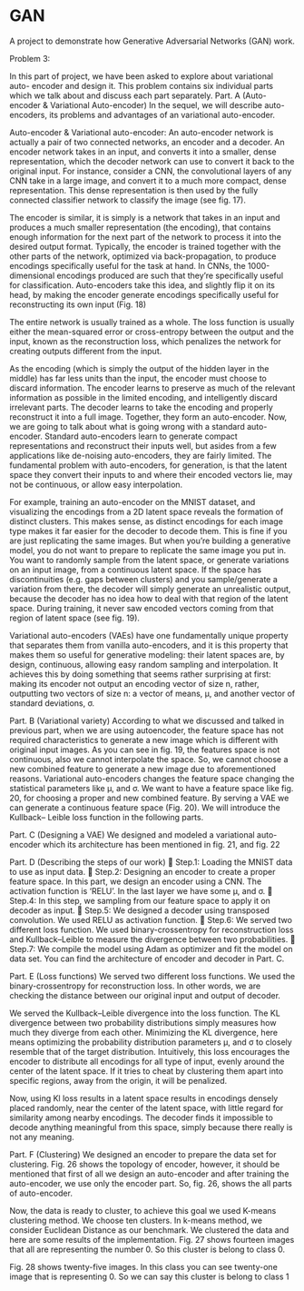 # GAN
A project to demonstrate how Generative Adversarial Networks (GAN) work.

Problem 3:

In this part of project, we have been asked to explore about variational auto- encoder
and design it. This problem contains six individual parts which we talk about and discuss
each part separately.
Part. A (Auto-encoder & Variational Auto-encoder)
In the sequel, we will describe auto-encoders, its problems and advantages of an
variational auto-encoder.

Auto-encoder & Variational auto-encoder:
An auto-encoder network is actually a pair of two connected networks, an encoder and a
decoder. An encoder network takes in an input, and converts it into a smaller, dense
representation, which the decoder network can use to convert it back to the original input.
For instance, consider a CNN, the convolutional layers of any CNN take in a large image,
and convert it to a much more compact, dense representation. This dense representation is
then used by the fully connected classifier network to classify the image (see fig. 17).

The encoder is similar, it is simply is a network that takes in an input and produces a much
smaller representation (the encoding), that contains enough information for the next part of
the network to process it into the desired output format. Typically, the encoder is trained
together with the other parts of the network, optimized via back-propagation, to produce
encodings specifically useful for the task at hand. In CNNs, the 1000-dimensional encodings
produced are such that they’re specifically useful for classification.
Auto-encoders take this idea, and slightly flip it on its head, by making the encoder generate
encodings specifically useful for reconstructing its own input (Fig. 18)

The entire network is usually trained as a whole. The loss function is usually either the
mean-squared error or cross-entropy between the output and the input, known as
the reconstruction loss, which penalizes the network for creating outputs different from the
input.

As the encoding (which is simply the output of the hidden layer in the middle) has far
less units than the input, the encoder must choose to discard information. The encoder learns
to preserve as much of the relevant information as possible in the limited encoding, and
intelligently discard irrelevant parts. The decoder learns to take the encoding and properly
reconstruct it into a full image. Together, they form an auto-encoder.
Now, we are going to talk about what is going wrong with a standard auto-encoder.
Standard auto-encoders learn to generate compact representations and reconstruct their
inputs well, but asides from a few applications like de-noising auto-encoders, they are fairly
limited. The fundamental problem with auto-encoders, for generation, is that the latent space
they convert their inputs to and where their encoded vectors lie, may not be continuous, or
allow easy interpolation.

For example, training an auto-encoder on the MNIST dataset, and visualizing the
encodings from a 2D latent space reveals the formation of distinct clusters. This makes
sense, as distinct encodings for each image type makes it far easier for the decoder to decode
them. This is fine if you are just replicating the same images. But when you’re building
a generative model, you do not want to prepare to replicate the same image you put in. You
want to randomly sample from the latent space, or generate variations on an input image,
from a continuous latent space.
If the space has discontinuities (e.g. gaps between clusters) and you sample/generate a
variation from there, the decoder will simply generate an unrealistic output, because the
decoder has no idea how to deal with that region of the latent space. During training, it never
saw encoded vectors coming from that region of latent space (see fig. 19).

Variational auto-encoders (VAEs) have one fundamentally unique property that
separates them from vanilla auto-encoders, and it is this property that makes them so useful
for generative modeling: their latent spaces are, by design, continuous, allowing easy
random sampling and interpolation. It achieves this by doing something that seems rather
surprising at first: making its encoder not output an encoding vector of size n, rather,
outputting two vectors of size n: a vector of means, μ, and another vector of standard
deviations, σ.

Part. B (Variational variety)
According to what we discussed and talked in previous part, when we are using autoencoder, the feature space has not required characteristics to generate a new image which is
different with original input images. As you can see in fig. 19, the features space is not
continuous, also we cannot interpolate the space. So, we cannot choose a new combined
feature to generate a new image due to aforementioned reasons. Variational auto-encoders
changes the feature space changing the statistical parameters like μ, and σ. We want to have
a feature space like fig. 20, for choosing a proper and new combined feature. By serving a
VAE we can generate a continuous feature space (Fig. 20). We will introduce the Kullback–
Leible loss function in the following parts.


Part. C (Designing a VAE)
We designed and modeled a variational auto-encoder which its architecture has been mentioned in
fig. 21, and fig. 22

Part. D (Describing the steps of our work)
 Step.1: Loading the MNIST data to use as input data.
 Step.2: Designing an encoder to create a proper feature space. In this part, we design
an encoder using a CNN. The activation function is ‘RELU’. In the last layer we
have some µ, and σ.
 Step.4: In this step, we sampling from our feature space to apply it on decoder as
input.
 Step.5: We designed a decoder using transposed convolution. We used RELU as
activation function.
 Step.6: We served two different loss function. We used binary-crossentropy for
reconstruction loss and Kullback–Leible to measure the divergence between two
probabilities.
 Step.7: We compile the model using Adam as optimizer and fit the model on data
set.
You can find the architecture of encoder and decoder in Part. C.

Part. E (Loss functions)
We served two different loss functions. We used the binary-crossentropy for reconstruction
loss. In other words, we are checking the distance between our original input and output of
decoder.

We served the Kullback–Leible divergence into the loss function. The KL divergence
between two probability distributions simply measures how much they diverge from each
other. Minimizing the KL divergence, here means optimizing the probability distribution
parameters µ, and σ to closely resemble that of the target distribution.
Intuitively, this loss encourages the encoder to distribute all encodings for all type of input,
evenly around the center of the latent space. If it tries to cheat by clustering them apart into
specific regions, away from the origin, it will be penalized.

Now, using Kl loss results in a latent space results in encodings densely placed randomly,
near the center of the latent space, with little regard for similarity among nearby encodings.
The decoder finds it impossible to decode anything meaningful from this space, simply
because there really is not any meaning.

Part. F (Clustering)
We designed an encoder to prepare the data set for clustering. Fig. 26 shows the topology of
encoder, however, it should be mentioned that first of all we design an auto-encoder and
after training the auto-encoder, we use only the encoder part. So, fig. 26, shows the all parts
of auto-encoder.

Now, the data is ready to cluster, to achieve this goal we used K-means clustering method.
We choose ten clusters. In k-means method, we consider Euclidean Distance as our
benchmark. We clustered the data and here are some results of the implementation.
Fig. 27 shows fourteen images that all are representing the number 0. So this cluster is
belong to class 0.

Fig. 28 shows twenty-five images. In this class you can see twenty-one image that is
representing 0. So we can say this cluster is belong to class 1
